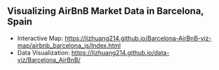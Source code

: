 ## Visualizing AirBnB Market Data in Barcelona, Spain
- Interactive Map: https://lizhuang214.github.io/Barcelona-AirBnB-viz-map/airbnb_barcelona_js/Index.html
- Data Visualization: https://lizhuang214.github.io/data-viz/Barcelona_AirBnB/

